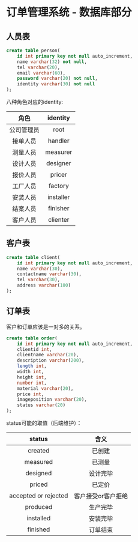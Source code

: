 # 订单管理系统 - 数据库部分

## 人员表

```sql
create table person(
	id int primary key not null auto_increment,
    name varchar(32) not null,
    tel varchar(20),
    email varchar(60),
    password varchar(20) not null,
    identity varchar(30) not null
);
```

八种角色对应的identity:

|    角色    | identity  |
| :--------: | :-------: |
| 公司管理员 |   root    |
|  接单人员  |  handler  |
|  测量人员  | measurer  |
|  设计人员  | designer  |
|  报价人员  |  pricer   |
|  工厂人员  |  factory  |
|  安装人员  | installer |
|  结案人员  | finisher  |
|  客户人员  | clienter  |



## 客户表

```sql
create table client(
	id int primary key not null auto_increment,
    name varchar(30),
    contactname varchar(30),
    tel varchar(30),
    address varchar(100)
);
```



## 订单表

客户和订单应该是一对多的关系。

```sql
create table order(
	id int primary key not null auto_increment,
    clientid int,
    clientname varchar(20),
    description varchar(200),
    length int,
    width int,
    height int,
    number int,
    material varchar(20),
    price int,
    imageposition varchar(20),
    status varchar(20)
);
```



status可能的取值（后端维护）：

|        status        |        含义        |
| :------------------: | :----------------: |
|       created        |       已创建       |
|       measured       |       已测量       |
|       designed       |      设计完毕      |
|        priced        |       已定价       |
| accepted or rejected | 客户接受or客户拒绝 |
|       produced       |      生产完毕      |
|      installed       |      安装完毕      |
|       finished       |      订单结束      |











